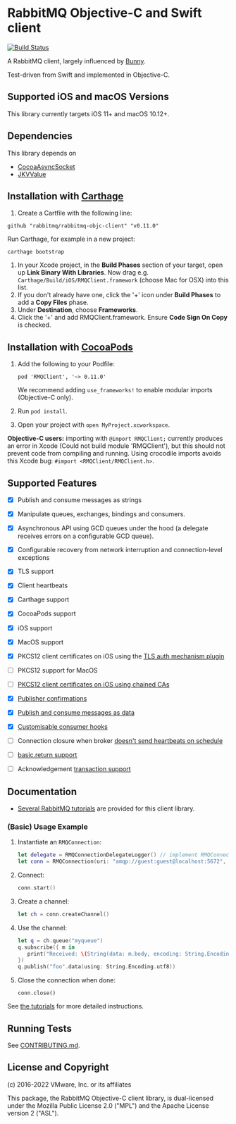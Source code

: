 # RabbitMQ Objective-C and Swift client

[![Build Status](https://travis-ci.org/rabbitmq/rabbitmq-objc-client.svg?branch=master)](https://travis-ci.org/rabbitmq/rabbitmq-objc-client)

A RabbitMQ client, largely influenced by [Bunny](https://github.com/ruby-amqp/bunny).

Test-driven from Swift and implemented in Objective-C.

## Supported iOS and macOS Versions

This library currently targets iOS 11+ and macOS 10.12+.

## Dependencies

This library depends on

 * [CocoaAsyncSocket](https://cocoapods.org/pods/CocoaAsyncSocket)
 * [JKVValue](https://cocoapods.org/pods/JKVValue)

## Installation with [Carthage](https://github.com/Carthage/Carthage)

1. Create a Cartfile with the following line:

 ```
 github "rabbitmq/rabbitmq-objc-client" "v0.11.0"
 ```

Run Carthage, for example in a new project:

 ```
 carthage bootstrap
 ```

1. In your Xcode project, in the **Build Phases** section of your target, open up **Link
   Binary With Libraries**. Now drag e.g. `Carthage/Build/iOS/RMQClient.framework`
   (choose Mac for OSX) into this list.
1. If you don't already have one, click the '+' icon under **Build Phases** to add a
**Copy Files** phase.
1. Under **Destination**, choose **Frameworks**.
1. Click the '+' and add RMQClient.framework. Ensure **Code Sign On Copy** is checked.

## Installation with [CocoaPods](https://cocoapods.org/)

1. Add the following to your Podfile:

   ```
   pod 'RMQClient', '~> 0.11.0'
   ```
   We recommend adding `use_frameworks!` to enable modular imports (Objective-C only).
1. Run `pod install`.
1. Open your project with `open MyProject.xcworkspace`.

**Objective-C users:** importing with `@import RMQClient;` currently produces an error in Xcode (Could not build module 'RMQClient'), but this should not prevent code from compiling and running. Using crocodile imports avoids this Xcode bug: `#import <RMQClient/RMQClient.h>`.


## Supported Features

- [x] Publish and consume messages as strings
- [x] Manipulate queues, exchanges, bindings and consumers.
- [x] Asynchronous API using GCD queues under the hood (a delegate receives errors on a configurable GCD queue).
- [x] Configurable recovery from network interruption and connection-level exceptions
- [x] TLS support
- [x] Client heartbeats
- [x] Carthage support
- [x] CocoaPods support
- [x] iOS support
- [x] MacOS support
- [x] PKCS12 client certificates on iOS using the [TLS auth mechanism plugin](https://github.com/rabbitmq/rabbitmq-auth-mechanism-ssl)
- [ ] PKCS12 support for MacOS
- [ ] [PKCS12 client certificates on iOS using chained CAs](https://github.com/rabbitmq/rabbitmq-objc-client/issues/74)
- [x] [Publisher confirmations](https://github.com/rabbitmq/rabbitmq-objc-client/issues/68)
- [x] [Publish and consume messages as data](https://github.com/rabbitmq/rabbitmq-objc-client/issues/46)
- [x] [Customisable consumer hooks](https://github.com/rabbitmq/rabbitmq-objc-client/issues/71)
- [ ] Connection closure when broker [doesn't send heartbeats on schedule](https://github.com/rabbitmq/rabbitmq-objc-client/issues/41)
- [ ] [basic.return support](https://github.com/rabbitmq/rabbitmq-objc-client/issues/72)
- [ ] Acknowledgement [transaction support](https://github.com/rabbitmq/rabbitmq-objc-client/issues/73)


## Documentation

 * [Several RabbitMQ tutorials](http://www.rabbitmq.com/getstarted.html) are provided for
   this client library.

### (Basic) Usage Example

1. Instantiate an `RMQConnection`:

   ```swift
   let delegate = RMQConnectionDelegateLogger() // implement RMQConnectionDelegate yourself to react to errors
   let conn = RMQConnection(uri: "amqp://guest:guest@localhost:5672", delegate: delegate)
   ```
1. Connect:

   ```swift
   conn.start()
   ```
1. Create a channel:

   ```swift
   let ch = conn.createChannel()
   ```
1. Use the channel:

   ```swift
   let q = ch.queue("myqueue")
   q.subscribe({ m in
      print("Received: \(String(data: m.body, encoding: String.Encoding.utf8))")
   })
   q.publish("foo".data(using: String.Encoding.utf8))
   ```

1. Close the connection when done:

   ```
   conn.close()
   ```

See [the tutorials](http://www.rabbitmq.com/getstarted.html) for more detailed instructions.


## Running Tests

See [CONTRIBUTING.md](./CONTRIBUTING.md).


## License and Copyright

(c) 2016-2022 VMware, Inc. or its affiliates

This package, the RabbitMQ Objective-C client library, is
dual-licensed under the Mozilla Public License 2.0 ("MPL") and the
Apache License version 2 ("ASL").
